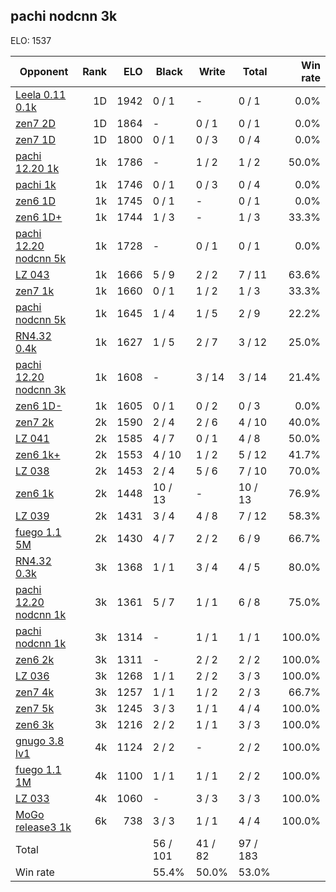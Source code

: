 ## pachi nodcnn 3k ##

ELO: 1537

Opponent | Rank | ELO | Black | Write | Total | Win rate
---------|-----:|----:|-------|-------|-------|-------:
[Leela 0.11 0.1k](Leela%200.11%200.1k.md) | 1D | 1942 | 0 / 1 | - | 0 / 1 | 0.0%
[zen7 2D](zen7%202D.md) | 1D | 1864 | - | 0 / 1 | 0 / 1 | 0.0%
[zen7 1D](zen7%201D.md) | 1D | 1800 | 0 / 1 | 0 / 3 | 0 / 4 | 0.0%
[pachi 12.20 1k](pachi%2012.20%201k.md) | 1k | 1786 | - | 1 / 2 | 1 / 2 | 50.0%
[pachi 1k](pachi%201k.md) | 1k | 1746 | 0 / 1 | 0 / 3 | 0 / 4 | 0.0%
[zen6 1D](zen6%201D.md) | 1k | 1745 | 0 / 1 | - | 0 / 1 | 0.0%
[zen6 1D+](zen6%201D+.md) | 1k | 1744 | 1 / 3 | - | 1 / 3 | 33.3%
[pachi 12.20 nodcnn 5k](pachi%2012.20%20nodcnn%205k.md) | 1k | 1728 | - | 0 / 1 | 0 / 1 | 0.0%
[LZ 043](LZ%20043.md) | 1k | 1666 | 5 / 9 | 2 / 2 | 7 / 11 | 63.6%
[zen7 1k](zen7%201k.md) | 1k | 1660 | 0 / 1 | 1 / 2 | 1 / 3 | 33.3%
[pachi nodcnn 5k](pachi%20nodcnn%205k.md) | 1k | 1645 | 1 / 4 | 1 / 5 | 2 / 9 | 22.2%
[RN4.32 0.4k](RN4.32%200.4k.md) | 1k | 1627 | 1 / 5 | 2 / 7 | 3 / 12 | 25.0%
[pachi 12.20 nodcnn 3k](pachi%2012.20%20nodcnn%203k.md) | 1k | 1608 | - | 3 / 14 | 3 / 14 | 21.4%
[zen6 1D-](zen6%201D-.md) | 1k | 1605 | 0 / 1 | 0 / 2 | 0 / 3 | 0.0%
[zen7 2k](zen7%202k.md) | 2k | 1590 | 2 / 4 | 2 / 6 | 4 / 10 | 40.0%
[LZ 041](LZ%20041.md) | 2k | 1585 | 4 / 7 | 0 / 1 | 4 / 8 | 50.0%
[zen6 1k+](zen6%201k+.md) | 2k | 1553 | 4 / 10 | 1 / 2 | 5 / 12 | 41.7%
[LZ 038](LZ%20038.md) | 2k | 1453 | 2 / 4 | 5 / 6 | 7 / 10 | 70.0%
[zen6 1k](zen6%201k.md) | 2k | 1448 | 10 / 13 | - | 10 / 13 | 76.9%
[LZ 039](LZ%20039.md) | 2k | 1431 | 3 / 4 | 4 / 8 | 7 / 12 | 58.3%
[fuego 1.1 5M](fuego%201.1%205M.md) | 2k | 1430 | 4 / 7 | 2 / 2 | 6 / 9 | 66.7%
[RN4.32 0.3k](RN4.32%200.3k.md) | 3k | 1368 | 1 / 1 | 3 / 4 | 4 / 5 | 80.0%
[pachi 12.20 nodcnn 1k](pachi%2012.20%20nodcnn%201k.md) | 3k | 1361 | 5 / 7 | 1 / 1 | 6 / 8 | 75.0%
[pachi nodcnn 1k](pachi%20nodcnn%201k.md) | 3k | 1314 | - | 1 / 1 | 1 / 1 | 100.0%
[zen6 2k](zen6%202k.md) | 3k | 1311 | - | 2 / 2 | 2 / 2 | 100.0%
[LZ 036](LZ%20036.md) | 3k | 1268 | 1 / 1 | 2 / 2 | 3 / 3 | 100.0%
[zen7 4k](zen7%204k.md) | 3k | 1257 | 1 / 1 | 1 / 2 | 2 / 3 | 66.7%
[zen7 5k](zen7%205k.md) | 3k | 1245 | 3 / 3 | 1 / 1 | 4 / 4 | 100.0%
[zen6 3k](zen6%203k.md) | 3k | 1216 | 2 / 2 | 1 / 1 | 3 / 3 | 100.0%
[gnugo 3.8 lv1](gnugo%203.8%20lv1.md) | 4k | 1124 | 2 / 2 | - | 2 / 2 | 100.0%
[fuego 1.1 1M](fuego%201.1%201M.md) | 4k | 1100 | 1 / 1 | 1 / 1 | 2 / 2 | 100.0%
[LZ 033](LZ%20033.md) | 4k | 1060 | - | 3 / 3 | 3 / 3 | 100.0%
[MoGo release3 1k](MoGo%20release3%201k.md) | 6k | 738 | 3 / 3 | 1 / 1 | 4 / 4 | 100.0%
Total | | | 56 / 101 | 41 / 82 | 97 / 183 | 
Win rate| | | 55.4% | 50.0% | 53.0% | 
